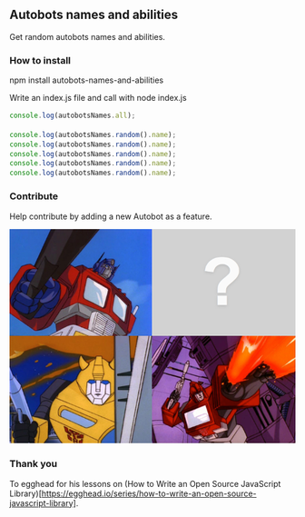 ## Autobots names and abilities

Get random autobots names and abilities.

### How to install

npm install autobots-names-and-abilities

Write an index.js file and call with node index.js

```javaScript
console.log(autobotsNames.all);

console.log(autobotsNames.random().name);
console.log(autobotsNames.random().name);
console.log(autobotsNames.random().name);
console.log(autobotsNames.random().name);
console.log(autobotsNames.random().name);
```

### Contribute

Help contribute by adding a new Autobot as a feature.

![alt text](screenshots/autobots-screenshot.png "Help contribute by adding a new Autobot")

### Thank you

To egghead for his lessons on (How to Write an Open Source JavaScript Library)[https://egghead.io/series/how-to-write-an-open-source-javascript-library].